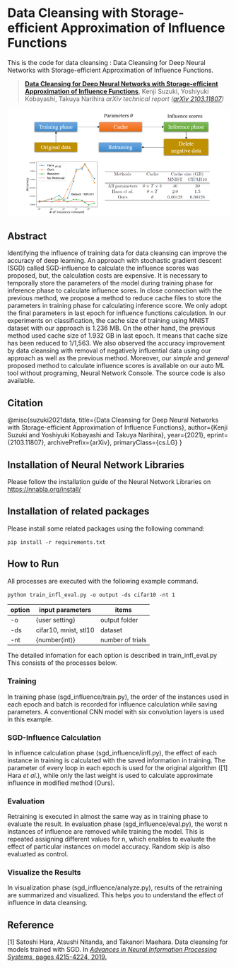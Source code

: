 # Data Cleansing with Storage-efficient Approximation of Influence Functions

This is the code for data cleansing : Data Cleansing for Deep Neural Networks with Storage-efficient Approximation of Influence Functions.

> [**Data Cleansing for Deep Neural Networks with Storage-efficient Approximation of Influence Functions**]((https://arxiv.org/abs/2103.11807).),
> Kenji Suzuki, Yoshiyuki Kobayashi, Takuya Narihira
> *arXiv technical report ([arXiv 2103.11807]( https://arxiv.org/abs/2103.11807))*            

![](./imgs/datacleansing.png)

## Abstract 
Identifying the influence of training data for data cleansing can improve the accuracy of deep learning. An approach with stochastic gradient descent (SGD) called SGD-influence to calculate the influence scores was proposed, but, the calculation costs are expensive. It is necessary to temporally store the parameters of the model during training phase for inference phase to calculate influence sores. In close connection with the previous method, we propose a method to reduce cache files to store the parameters in training phase for calculating inference score. We only adopt the final parameters in last epoch for influence functions calculation. In our experiments on classification, the cache size of training using MNIST dataset with our approach is 1.236 MB. On the other hand, the previous method used cache size of 1.932 GB in last epoch. It means that cache size has been reduced to 1/1,563. We also observed the accuracy improvement by data cleansing with removal of negatively influential data using our approach as well as the previous method. Moreover, our *simple* and *general* proposed method to calculate influence scores is available on our auto ML tool without programing, Neural Network Console. The source code is also available.

## Citation
@misc{suzuki2021data,
      title={Data Cleansing for Deep Neural Networks with Storage-efficient Approximation of Influence Functions}, 
      author={Kenji Suzuki and Yoshiyuki Kobayashi and Takuya Narihira},
      year={2021},
      eprint={2103.11807},
      archivePrefix={arXiv},
      primaryClass={cs.LG}
}

## Installation of Neural Network Libraries
Please follow the installation guide of the Neural Network Libraries on https://nnabla.org/install/

## Installation of related packages
Please install some related packages using the following command:

```
pip install -r requirements.txt
```

## How to Run
All processes are executed with the following example command.

```
python train_infl_eval.py -o output -ds cifar10 -nt 1
```

 | option | input parameters | items |
 |--------|------------------|-------|
 | -o  | {user setting}   | output folder |
 | -ds |  cifar10, mnist, stl10 | dataset|
 | -nt  |  {number(int)}  | number of trials   |

The detailed infomation for each option is described in train_infl_eval.py
This consists of the processes below. 

### Training
In training phase (sgd_influence/train.py), the order of the instances used in each epoch and batch is recorded for influence calculation while saving parameters.
A conventional CNN model with six convolution layers is used in this example.

### SGD-Influence Calculation
In influence calculation phase (sgd_influence/infl.py), the effect of each instance in training is calculated with the saved information in training.
The parameter of every loop in each epoch is used for the original algorithm ([1] Hara *et al.*), while only the last weight is used to calculate approximate influence in modified method (Ours).

### Evaluation
Retraining is executed in almost the same way as in training phase to evaluate the result.
In evaluation phase (sgd_influence/eval.py), the worst n instances of influence are removed while training the model.
This is repeated assigning different values for n, which enables to evaluate the effect of particular instances on model accuracy.
Random skip is also evaluated as control.

### Visualize the Results
In visualization phase (sgd_influence/analyze.py), results of the retraining are summarized and visualized.
This helps you to understand the effect of influence in data cleansing.

## Reference
[1] Satoshi Hara, Atsushi Nitanda, and Takanori Maehara. Data cleansing for models trained with SGD. In [*Advances in  Neural Information Processing Systems*, pages 4215-4224, 2019.](https://proceedings.neurips.cc/paper/2019/hash/5f14615696649541a025d3d0f8e0447f-Abstract.html)
